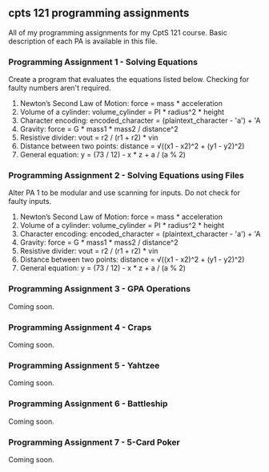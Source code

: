 ## cpts 121 programming assignments
All of my programming assignments for my CptS 121 course. Basic description of each PA is available in this file.

### Programming Assignment 1 - Solving Equations
Create a program that evaluates the equations listed below. Checking for faulty numbers aren't required.
1. Newton’s Second Law of Motion: force = mass * acceleration
2. Volume of a cylinder: volume_cylinder = PI * radius^2 * height
3. Character encoding: encoded_character = (plaintext_character - 'a') + 'A
4. Gravity: force = G * mass1 * mass2 / distance^2
5. Resistive divider: vout = r2 / (r1 + r2) * vin
6. Distance between two points: distance = √((x1 - x2)^2 + (y1 - y2)^2)
7. General equation: y = (73 / 12) - x * z + a / (a % 2)

### Programming Assignment 2 - Solving Equations using Files
Alter PA 1 to be modular and use scanning for inputs. Do not check for faulty inputs.
1. Newton’s Second Law of Motion: force = mass * acceleration
2. Volume of a cylinder: volume_cylinder = PI * radius^2 * height
3. Character encoding: encoded_character = (plaintext_character - 'a') + 'A
4. Gravity: force = G * mass1 * mass2 / distance^2
5. Resistive divider: vout = r2 / (r1 + r2) * vin
6. Distance between two points: distance = √((x1 - x2)^2 + (y1 - y2)^2)
7. General equation: y = (73 / 12) - x * z + a / (a % 2)

### Programming Assignment 3 - GPA Operations
Coming soon.

### Programming Assignment 4 - Craps
Coming soon.

### Programming Assignment 5 - Yahtzee
Coming soon.

### Programming Assignment 6 - Battleship
Coming soon.

### Programming Assignment 7 - 5-Card Poker
Coming soon.
